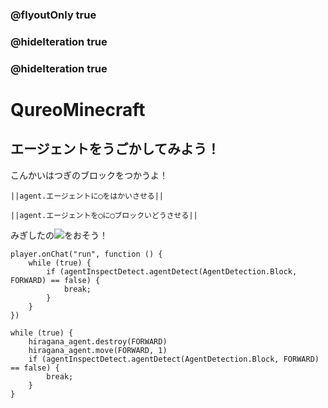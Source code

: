 ### @flyoutOnly true
### @hideIteration true
### @hideIteration true
# QureoMinecraft

## エージェントをうごかしてみよう！

こんかいはつぎのブロックをつかうよ！

``||agent.エージェントに◯をはかいさせる||``

``||agent.エージェントを◯に◯ブロックいどうさせる||``

みぎしたの![](https://raw.githubusercontent.com/camp-minecraft/TechkidsCampTutorial/master/images/playbutton.png)をおそう！

```template
player.onChat("run", function () {
    while (true) {
        if (agentInspectDetect.agentDetect(AgentDetection.Block, FORWARD) == false) {
            break;
        }
    }
})
```

```ghost
while (true) {
    hiragana_agent.destroy(FORWARD)
    hiragana_agent.move(FORWARD, 1)
    if (agentInspectDetect.agentDetect(AgentDetection.Block, FORWARD) == false) {
        break;
    }
}
```